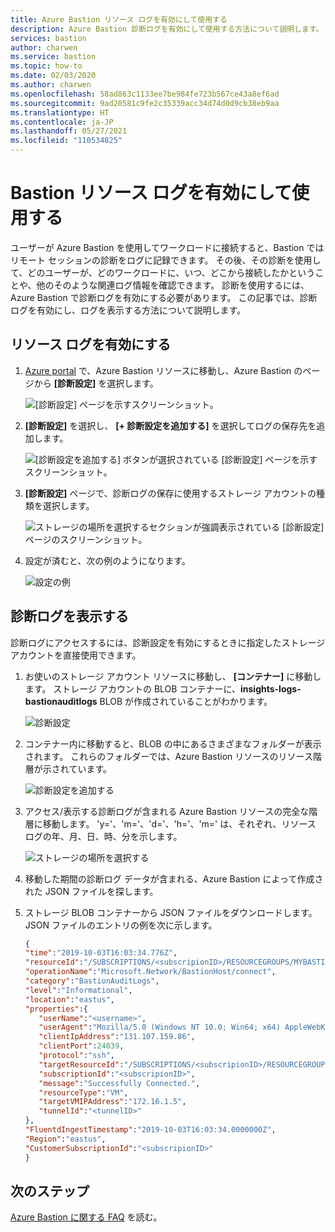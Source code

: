 ```yaml
---
title: Azure Bastion リソース ログを有効にして使用する
description: Azure Bastion 診断ログを有効にして使用する方法について説明します。
services: bastion
author: charwen
ms.service: bastion
ms.topic: how-to
ms.date: 02/03/2020
ms.author: charwen
ms.openlocfilehash: 58ad863c1133ee7be984fe723b567ce43a8ef6ad
ms.sourcegitcommit: 9ad20581c9fe2c35339acc34d74d0d9cb38eb9aa
ms.translationtype: HT
ms.contentlocale: ja-JP
ms.lasthandoff: 05/27/2021
ms.locfileid: "110534825"
---
```

# <a name="enable-and-work-with-bastion-resource-logs"></a>Bastion リソース ログを有効にして使用する

ユーザーが Azure Bastion を使用してワークロードに接続すると、Bastion ではリモート セッションの診断をログに記録できます。 その後、その診断を使用して、どのユーザーが、どのワークロードに、いつ、どこから接続したかということや、他のそのような関連ログ情報を確認できます。 診断を使用するには、Azure Bastion で診断ログを有効にする必要があります。 この記事では、診断ログを有効にし、ログを表示する方法について説明します。

## <a name="enable-the-resource-log"></a><a name="enable"></a>リソース ログを有効にする

1. [Azure portal](https://portal.azure.com) で、Azure Bastion リソースに移動し、Azure Bastion のページから **[診断設定]** を選択します。

   ![[診断設定] ページを示すスクリーンショット。](./media/diagnostic-logs/1diagnostics-settings.png)
2. **[診断設定]** を選択し、 **[+ 診断設定を追加する]** を選択してログの保存先を追加します。

   ![[診断設定を追加する] ボタンが選択されている [診断設定] ページを示すスクリーンショット。](./media/diagnostic-logs/2add-diagnostic-setting.png)
3. **[診断設定]** ページで、診断ログの保存に使用するストレージ アカウントの種類を選択します。

   ![ストレージの場所を選択するセクションが強調表示されている [診断設定] ページのスクリーンショット。](./media/diagnostic-logs/3add-storage-account.png)
4. 設定が済むと、次の例のようになります。

   ![設定の例](./media/diagnostic-logs/4example-settings.png)

## <a name="view-diagnostics-log"></a><a name="view"></a>診断ログを表示する

診断ログにアクセスするには、診断設定を有効にするときに指定したストレージ アカウントを直接使用できます。

1. お使いのストレージ アカウント リソースに移動し、 **[コンテナー]** に移動します。 ストレージ アカウントの BLOB コンテナーに、**insights-logs-bastionauditlogs** BLOB が作成されていることがわかります。

   ![診断設定](./media/diagnostic-logs/1-navigate-to-logs.png)
2. コンテナー内に移動すると、BLOB の中にあるさまざまなフォルダーが表示されます。 これらのフォルダーでは、Azure Bastion リソースのリソース階層が示されています。

   ![診断設定を追加する](./media/diagnostic-logs/2-resource-h.png)
3. アクセス/表示する診断ログが含まれる Azure Bastion リソースの完全な階層に移動します。 'y='、'm='、'd='、'h='、'm=' は、それぞれ、リソース ログの年、月、日、時、分を示します。

   ![ストレージの場所を選択する](./media/diagnostic-logs/3-resource-location.png)
4. 移動した期間の診断ログ データが含まれる、Azure Bastion によって作成された JSON ファイルを探します。

5. ストレージ BLOB コンテナーから JSON ファイルをダウンロードします。 JSON ファイルのエントリの例を次に示します。

   ```json
   { 
   "time":"2019-10-03T16:03:34.776Z",
   "resourceId":"/SUBSCRIPTIONS/<subscripionID>/RESOURCEGROUPS/MYBASTION/PROVIDERS/MICROSOFT.NETWORK/BASTIONHOSTS/MYBASTION-BASTION",
   "operationName":"Microsoft.Network/BastionHost/connect",
   "category":"BastionAuditLogs",
   "level":"Informational",
   "location":"eastus",
   "properties":{ 
      "userName":"<username>",
      "userAgent":"Mozilla/5.0 (Windows NT 10.0; Win64; x64) AppleWebKit/537.36 (KHTML, like Gecko) Chrome/77.0.3865.90 Safari/537.36",
      "clientIpAddress":"131.107.159.86",
      "clientPort":24039,
      "protocol":"ssh",
      "targetResourceId":"/SUBSCRIPTIONS/<subscripionID>/RESOURCEGROUPS/MYBASTION/PROVIDERS/MICROSOFT.COMPUTE/VIRTUALMACHINES/LINUX-KEY",
      "subscriptionId":"<subscripionID>",
      "message":"Successfully Connected.",
      "resourceType":"VM",
      "targetVMIPAddress":"172.16.1.5",
      "tunnelId":"<tunnelID>"
   },
   "FluentdIngestTimestamp":"2019-10-03T16:03:34.0000000Z",
   "Region":"eastus",
   "CustomerSubscriptionId":"<subscripionID>"
   }
   ```

## <a name="next-steps"></a>次のステップ

[Azure Bastion に関する FAQ](bastion-faq.md) を読む。

